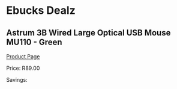 
# Ebucks Dealz
## Astrum 3B Wired Large Optical USB Mouse MU110 - Green
[Product Page](https://www.ebucks.com/web/shop/productSelected.do?prodId=1206092789&catId=365757697)

Price: R89.00

Savings: 


	